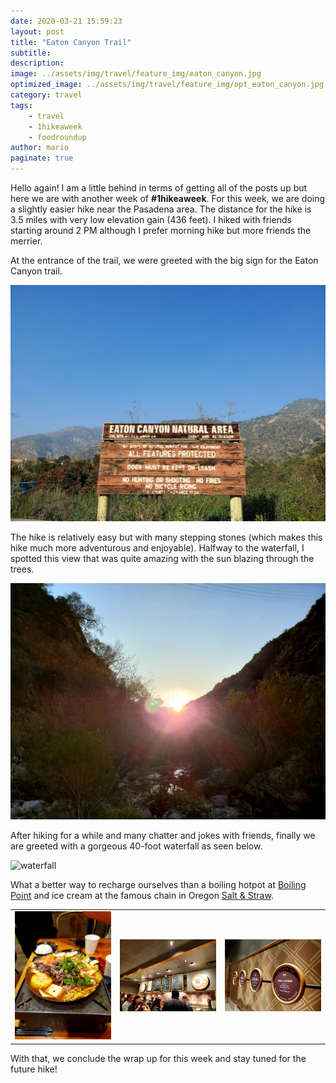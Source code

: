 ```yaml
---
date: 2020-03-21 15:59:23
layout: post
title: "Eaton Canyon Trail"
subtitle:
description:
image: ../assets/img/travel/feature_img/eaton_canyon.jpg
optimized_image: ../assets/img/travel/feature_img/opt_eaton_canyon.jpg
category: travel
tags:
    - travel
    - 1hikeaweek
    - foodroundup
author: mario
paginate: true
---
```

Hello again! I am a little behind in terms of getting all of the posts up but here we are with another week of **#1hikeaweek**. For this week, we are doing a slightly easier hike near the Pasadena area. The distance for the hike is 3.5 miles with very low elevation gain (436 feet). I hiked with friends starting around 2 PM although I prefer morning hike but more friends the merrier.

At the entrance of the trail, we were greeted with the big sign for the Eaton Canyon trail.

<img src="../assets/img/travel/eaton_canyon/eaton_canyon_entrance.jpg" alt="entrance"/>

The hike is relatively easy but with many stepping stones (which makes this hike much more adventurous and enjoyable). Halfway to the waterfall, I spotted this view that was quite amazing with the sun blazing through the trees. 

<img src="../assets/img/travel/eaton_canyon/view_1.jpg" alt="view"/>

After hiking for a while and many chatter and jokes with friends, finally we are greeted with a gorgeous 40-foot waterfall as seen below.

<img src="../assets/img/travel/eaton_canyon/waterfall.jpg" style="height: 500px;" alt="waterfall"/>

What a better way to recharge ourselves than a boiling hotpot at [Boiling Point](https://www.bpgroupusa.com/) and ice cream at the famous chain in Oregon [Salt & Straw](https://saltandstraw.com/).

<table><tr>
    <td> <img src="../assets/img/travel/eaton_canyon/boiling_point.jpg" alt="boiling point" style="width: 250px;"/> </td>
    <td> <img src="../assets/img/travel/eaton_canyon/salt_straw_1.jpg" alt="initial view 2" style="width: 250px;"/> </td>
    <td> <img src="../assets/img/travel/eaton_canyon/salt_straw_2.jpg" alt="initial view 3" style="width: 250px;"/> </td>
</tr></table>

With that, we conclude the wrap up for this week and stay tuned for the future hike!